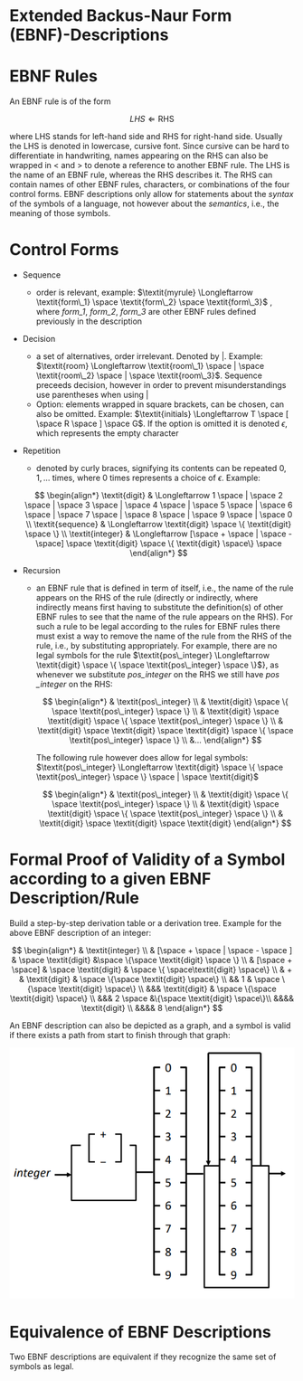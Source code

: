 # Extended Backus-Naur Form (EBNF)-Descriptions

# EBNF Rules

An EBNF rule is of the form

$$
\textit{LHS} \Longleftarrow \text{RHS}
$$

where LHS stands for left-hand side and RHS for right-hand side. Usually the LHS is denoted in lowercase, cursive font. Since cursive can be hard to differentiate in handwriting, names appearing on the RHS can also be wrapped in < and > to denote a reference to another EBNF rule. The LHS is the name of an EBNF rule, whereas the RHS describes it. The RHS can contain names of other EBNF rules, characters, or combinations of the four control forms.
EBNF descriptions only allow for statements about the *syntax* of the symbols of a language, not however about the *semantics*, i.e., the meaning of those symbols.

# Control Forms

- Sequence
    - order is relevant, example: $\textit{myrule} \Longleftarrow \textit{form\_1} \space \textit{form\_2} \space \textit{form\_3}$ , where $\textit{form\_1}$, $\textit{form\_2}$, $\textit{form\_3}$ are other EBNF rules defined previously in the description
- Decision
    - a set of alternatives, order irrelevant. Denoted by $|$. Example: $\textit{room} \Longleftarrow \textit{room\_1} \space | \space \textit{room\_2} \space | \space \textit{room\_3}$. Sequence preceeds decision, however in order to prevent misunderstandings use parentheses when using |
    - Option: elements wrapped in square brackets, can be chosen, can also be omitted. Example: $\textit{initials} \Longleftarrow T \space [ \space R \space ] \space G$. If the option is omitted it is denoted $\epsilon$, which represents the empty character
- Repetition
    - denoted by curly braces, signifying its contents can be repeated $0, 1,...$ times, where 0 times represents a choice of $\epsilon$. Example:
    
    $$
    \begin{align*}
    \textit{digit} & \Longleftarrow 1 \space | \space 2 \space | \space 3 \space | \space 4 \space | \space 5 \space | \space 6 \space | \space 7 \space | \space 8 \space | \space 9 \space | \space 0 \\
    \textit{sequence} & \Longleftarrow \textit{digit} \space \{ \textit{digit} \space \} \\
    \textit{integer} & \Longleftarrow [\space + \space | \space - \space] \space \textit{digit} \space \{ \textit{digit} \space\} \space 
    \end{align*}
    $$
    
- Recursion
    - an EBNF rule that is defined in term of itself, i.e., the name of the rule appears on the RHS of the rule (directly or indirectly, where indirectly means first having to substitute the definition(s) of other EBNF rules to see that the name of the rule appears on the RHS). For such a rule to be legal according to the rules for EBNF rules there must exist a way to remove the name of the rule from the RHS of the rule, i.e., by substituting appropriately. For example, there are no legal symbols for the rule $\textit{pos\_integer} \Longleftarrow \textit{digit} \space \{ \space \textit{pos\_integer} \space \}$}, as whenever we substitute $\textit{pos\_integer}$ on the RHS we still have $\textit{pos \_integer}$ on the RHS:
        
        $$
        \begin{align*}
        & \textit{pos\_integer} \\
        & \textit{digit} \space \{ \space \textit{pos\_integer} \space \} \\
        & \textit{digit} \space \textit{digit} \space \{ \space \textit{pos\_integer} \space \} \\
        & \textit{digit} \space \textit{digit} \space \textit{digit} \space \{ \space \textit{pos\_integer} \space \} \\
        &...
        \end{align*}
        $$
        
        The following rule however does allow for legal symbols: $\textit{pos\_integer} \Longleftarrow \textit{digit} \space \{ \space \textit{pos\_integer} \space \} \space | \space \textit{digit}$
        
        $$
        \begin{align*}
        & \textit{pos\_integer} \\
        & \textit{digit} \space \{ \space \textit{pos\_integer} \space \} \\
        & \textit{digit} \space \textit{digit} \space \{ \space \textit{pos\_integer} \space \} \\
        & \textit{digit} \space \textit{digit} \space \textit{digit}
        \end{align*}
        $$
        

# Formal Proof of Validity of a Symbol according to a given EBNF Description/Rule

Build a step-by-step derivation table or a derivation tree. Example for the above EBNF description of an integer:

$$
\begin{align*}
& \textit{integer} \\
& [\space + \space | \space - \space ] & \space \textit{digit} &\space \{\space \textit{digit} \space \} \\
& [\space + \space] & \space \textit{digit} & \space \{ \space\textit{digit} \space\} \\
& + & \textit{digit} & \space \{\space \textit{digit} \space\} \\
&& 1 & \space \{\space \textit{digit} \space\} \\
&&& \textit{digit} & \space \{\space \textit{digit} \space\} \\
&&& 2 \space &\{\space \textit{digit} \space\}\\
&&&& \textit{digit} \\
&&&& 8
\end{align*}
$$

An EBNF description can also be depicted as a graph, and a symbol is valid if there exists a path from start to finish through that graph:

![2022-01-25_23-50.png](Extended%20B%20608dc/2022-01-25_23-50.png)

# Equivalence of EBNF Descriptions

Two EBNF descriptions are equivalent if they recognize the same set of symbols as legal.